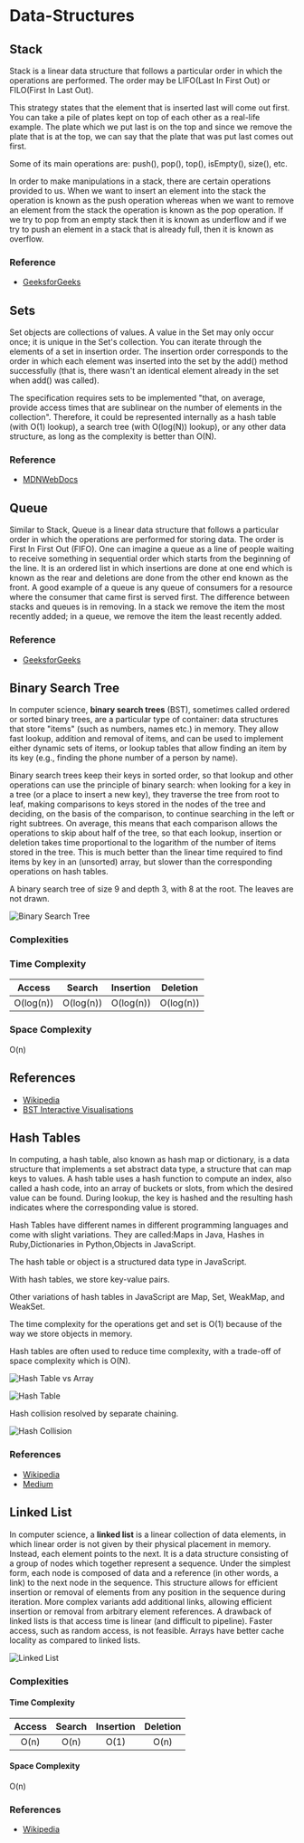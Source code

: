 # Data-Structures

## Stack

Stack is a linear data structure that follows a particular order in which the operations are performed. The order may be LIFO(Last In First Out) or FILO(First In Last Out). 

This strategy states that the element that is inserted last will come out first. You can take a pile of plates kept on top of each other as a real-life example. The plate which we put last is on the top and since we remove the plate that is at the top, we can say that the plate that was put last comes out first. 

Some of its main operations are: push(), pop(), top(), isEmpty(), size(), etc.  

In order to make manipulations in a stack, there are certain operations provided to us. When we want to insert an element into the stack the operation is known as the push operation whereas when we want to remove an element from the stack the operation is known as the pop operation. If we try to pop from an empty stack then it is known as underflow and if we try to push an element in a stack that is already full, then it is known as overflow.

### Reference
- [GeeksforGeeks](https://www.geeksforgeeks.org/stack-data-structure-introduction-program/)

## Sets

Set objects are collections of values. A value in the Set may only occur once; it is unique in the Set's collection. You can iterate through the elements of a set in insertion order. The insertion order corresponds to the order in which each element was inserted into the set by the add() method successfully (that is, there wasn't an identical element already in the set when add() was called).

The specification requires sets to be implemented "that, on average, provide access times that are sublinear on the number of elements in the collection". Therefore, it could be represented internally as a hash table (with O(1) lookup), a search tree (with O(log(N)) lookup), or any other data structure, as long as the complexity is better than O(N).

### Reference
- [MDNWebDocs](https://developer.mozilla.org/en-US/docs/Web/JavaScript/Reference/Global_Objects/Set)

## Queue

Similar to Stack, Queue is a linear data structure that follows a particular order in which the operations are performed for storing data. The order is First In First Out (FIFO).  One can imagine a queue as a line of people waiting to receive something in sequential order which starts from the beginning of the line. It is an ordered list in which insertions are done at one end which is known as the rear and deletions are done from the other end known as the front. A good example of a queue is any queue of consumers for a resource where the consumer that came first is served first. 
The difference between stacks and queues is in removing. In a stack we remove the item the most recently added; in a queue, we remove the item the least recently added.

### Reference
- [GeeksforGeeks](https://www.geeksforgeeks.org/queue-set-1introduction-and-array-implementation/)

## Binary Search Tree

In computer science, **binary search trees** (BST), sometimes called 
ordered or sorted binary trees, are a particular type of container: 
data structures that store "items" (such as numbers, names etc.) 
in memory. They allow fast lookup, addition and removal of 
items, and can be used to implement either dynamic sets of 
items, or lookup tables that allow finding an item by its key 
(e.g., finding the phone number of a person by name).

Binary search trees keep their keys in sorted order, so that lookup 
and other operations can use the principle of binary search: 
when looking for a key in a tree (or a place to insert a new key), 
they traverse the tree from root to leaf, making comparisons to 
keys stored in the nodes of the tree and deciding, on the basis 
of the comparison, to continue searching in the left or right 
subtrees. On average, this means that each comparison allows 
the operations to skip about half of the tree, so that each 
lookup, insertion or deletion takes time proportional to the 
logarithm of the number of items stored in the tree. This is 
much better than the linear time required to find items by key 
in an (unsorted) array, but slower than the corresponding 
operations on hash tables.

A binary search tree of size 9 and depth 3, with 8 at the root.
The leaves are not drawn.

![Binary Search Tree](https://upload.wikimedia.org/wikipedia/commons/d/da/Binary_search_tree.svg)

### Complexities

### Time Complexity

| Access    | Search    | Insertion | Deletion  |
| :-------: | :-------: | :-------: | :-------: |
| O(log(n)) | O(log(n)) | O(log(n)) | O(log(n)) |

### Space Complexity

O(n)

## References

- [Wikipedia](https://en.wikipedia.org/wiki/Binary_search_tree)
- [BST Interactive Visualisations](https://www.cs.usfca.edu/~galles/visualization/BST.html)

## Hash Tables

In computing, a hash table, also known as hash map or dictionary, is a data structure that implements a set abstract data type, a structure that can map keys to values. A hash table uses a hash function to compute an index, also called a hash code, into an array of buckets or slots, from which the desired value can be found. During lookup, the key is hashed and the resulting hash indicates where the corresponding value is stored.

Hash Tables have different names in different programming languages and come with slight variations. They are called:Maps in Java, Hashes in Ruby,Dictionaries in Python,Objects in JavaScript.

The hash table or object is a structured data type in JavaScript.

With hash tables, we store key-value pairs.

Other variations of hash tables in JavaScript are Map, Set, WeakMap, and WeakSet.

The time complexity for the operations get and set is O(1) because of the way we store objects in memory.

Hash tables are often used to reduce time complexity, with a trade-off of space complexity which is O(N).

![Hash Table vs Array](https://miro.medium.com/max/1400/1*o8CJxocbPJ6T6fL8S5xj_g.png)

![Hash Table](https://upload.wikimedia.org/wikipedia/commons/7/7d/Hash_table_3_1_1_0_1_0_0_SP.svg)

Hash collision resolved by separate chaining.

![Hash Collision](https://upload.wikimedia.org/wikipedia/commons/d/d0/Hash_table_5_0_1_1_1_1_1_LL.svg)

### References

- [Wikipedia](https://en.wikipedia.org/wiki/Hash_table)
- [Medium](https://medium.com/geekculture/ds-with-js-hash-tables-f8fec13ad12a)

## Linked List

In computer science, a **linked list** is a linear collection
of data elements, in which linear order is not given by
their physical placement in memory. Instead, each
element points to the next. It is a data structure
consisting of a group of nodes which together represent
a sequence. Under the simplest form, each node is
composed of data and a reference (in other words,
a link) to the next node in the sequence. This structure
allows for efficient insertion or removal of elements
from any position in the sequence during iteration.
More complex variants add additional links, allowing
efficient insertion or removal from arbitrary element
references. A drawback of linked lists is that access
time is linear (and difficult to pipeline). Faster
access, such as random access, is not feasible. Arrays
have better cache locality as compared to linked lists.

![Linked List](https://upload.wikimedia.org/wikipedia/commons/6/6d/Singly-linked-list.svg)

### Complexities

#### Time Complexity

| Access    | Search    | Insertion | Deletion  |
| :-------: | :-------: | :-------: | :-------: |
| O(n)      | O(n)      | O(1)      | O(n)      |

#### Space Complexity

O(n)

### References

- [Wikipedia](https://en.wikipedia.org/wiki/Linked_list)